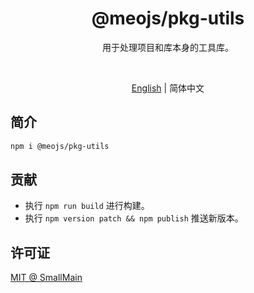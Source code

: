 <!-- <p align="center">
<img src="https://raw.githubusercontent.com/unocss/unocss/main/playground/public/icon-gray.svg" style="width:100px;" />
</p> -->

<h1 align="center">
@meojs/pkg-utils
</h1>

<p align="center">
用于处理项目和库本身的工具库。
</p>

<!-- <br>
<p align="center">
<a href="https://unocss.dev/">Documentation</a> |
<a href="https://unocss.dev/play/">Playground</a>
</p>
<br> -->

<br>
<p align="center">
<a href="./README.md">English</a> |
<span>简体中文</span>
</p>

## 简介

```bash
npm i @meojs/pkg-utils
```

## 贡献

- 执行 `npm run build` 进行构建。
- 执行 `npm version patch && npm publish` 推送新版本。

## 许可证

[MIT @ SmallMain](./LICENSE)
